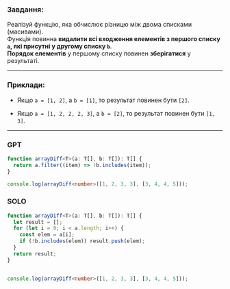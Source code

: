 
### **Завдання:**

Реалізуй функцію, яка обчислює різницю між двома списками (масивами).  
Функція повинна **видалити всі входження елементів з першого списку `a`, які присутні у другому списку `b`**.  
**Порядок елементів** у першому списку повинен **зберігатися** у результаті.

---

### **Приклади:**

- Якщо `a = [1, 2]`, а `b = [1]`, то результат повинен бути `[2]`.
    
- Якщо `a = [1, 2, 2, 2, 3]`, а `b = [2]`, то результат повинен бути `[1, 3]`.

---

### GPT 
```ts
function arrayDiff<T>(a: T[], b: T[]): T[] {
  return a.filter((item) => !b.includes(item));
}

console.log(arrayDiff<number>([1, 2, 3, 3], [3, 4, 4, 5]));
```


### SOLO

```ts
function arrayDiff<T>(a: T[], b: T[]): T[] {
  let result = [];
  for (let i = 0; i < a.length; i++) {
    const elem = a[i];
    if (!b.includes(elem)) result.push(elem);
  }
  return result;
}


console.log(arrayDiff<number>([1, 2, 3, 3], [3, 4, 4, 5]));
```